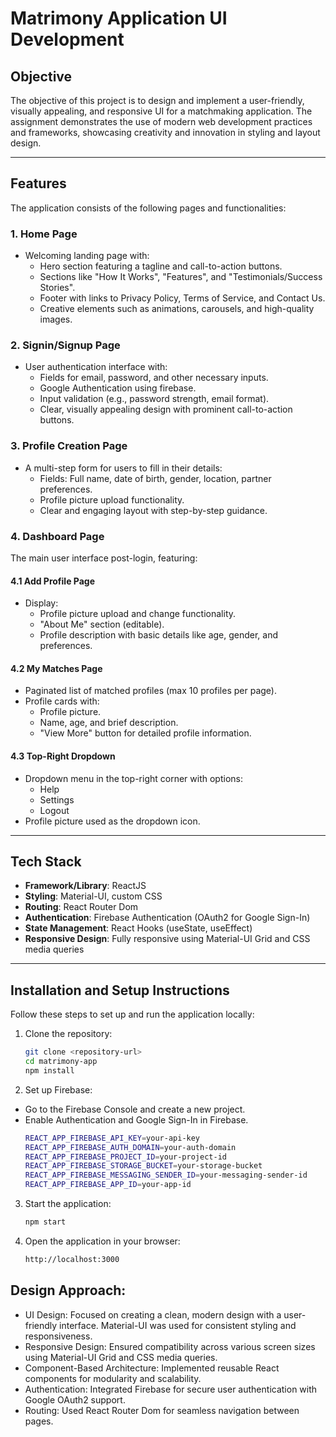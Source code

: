 # Matrimony Application UI Development

## Objective
The objective of this project is to design and implement a user-friendly, visually appealing, and responsive UI for a matchmaking application. The assignment demonstrates the use of modern web development practices and frameworks, showcasing creativity and innovation in styling and layout design.

---

## Features
The application consists of the following pages and functionalities:

### 1. Home Page
- Welcoming landing page with:
  - Hero section featuring a tagline and call-to-action buttons.
  - Sections like "How It Works", "Features", and "Testimonials/Success Stories".
  - Footer with links to Privacy Policy, Terms of Service, and Contact Us.
  - Creative elements such as animations, carousels, and high-quality images.

### 2. Signin/Signup Page
- User authentication interface with:
  - Fields for email, password, and other necessary inputs.
  - Google Authentication using firebase.
  - Input validation (e.g., password strength, email format).
  - Clear, visually appealing design with prominent call-to-action buttons.

### 3. Profile Creation Page
- A multi-step form for users to fill in their details:
  - Fields: Full name, date of birth, gender, location, partner preferences.
  - Profile picture upload functionality.
  - Clear and engaging layout with step-by-step guidance.

### 4. Dashboard Page
The main user interface post-login, featuring:
#### 4.1 Add Profile Page
- Display:
  - Profile picture upload and change functionality.
  - "About Me" section (editable).
  - Profile description with basic details like age, gender, and preferences.

#### 4.2 My Matches Page
- Paginated list of matched profiles (max 10 profiles per page).
- Profile cards with:
  - Profile picture.
  - Name, age, and brief description.
  - "View More" button for detailed profile information.

#### 4.3 Top-Right Dropdown
- Dropdown menu in the top-right corner with options:
  - Help
  - Settings
  - Logout
- Profile picture used as the dropdown icon.

---

## Tech Stack
- **Framework/Library**: ReactJS
- **Styling**: Material-UI, custom CSS
- **Routing**: React Router Dom
- **Authentication**: Firebase Authentication (OAuth2 for Google Sign-In)
- **State Management**: React Hooks (useState, useEffect)
- **Responsive Design**: Fully responsive using Material-UI Grid and CSS media queries

---

## Installation and Setup Instructions
Follow these steps to set up and run the application locally:

1. Clone the repository:
   ```bash
   git clone <repository-url>
   cd matrimony-app
   npm install

2. Set up Firebase:
- Go to the Firebase Console and create a new project.
- Enable Authentication and Google Sign-In in Firebase.
   ```bash
   REACT_APP_FIREBASE_API_KEY=your-api-key
   REACT_APP_FIREBASE_AUTH_DOMAIN=your-auth-domain
   REACT_APP_FIREBASE_PROJECT_ID=your-project-id
   REACT_APP_FIREBASE_STORAGE_BUCKET=your-storage-bucket
   REACT_APP_FIREBASE_MESSAGING_SENDER_ID=your-messaging-sender-id
   REACT_APP_FIREBASE_APP_ID=your-app-id

3. Start the application:
   ```bash
   npm start

4. Open the application in your browser:
   ```bash
   http://localhost:3000

## Design Approach:
- UI Design: Focused on creating a clean, modern design with a user-friendly interface. Material-UI was used for consistent styling and responsiveness.
- Responsive Design: Ensured compatibility across various screen sizes using Material-UI Grid and CSS media queries.
- Component-Based Architecture: Implemented reusable React components for modularity and scalability.
- Authentication: Integrated Firebase for secure user authentication with Google OAuth2 support.
- Routing: Used React Router Dom for seamless navigation between pages.
